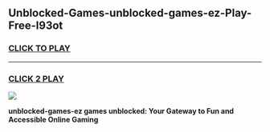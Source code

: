 
## Unblocked-Games-unblocked-games-ez-Play-Free-l93ot
<h3>
<a href="https://premium76.site?title=unblocked-games-ez&ref=23A">CLICK TO PLAY</a></h3>
<hr>

<h3>
<a href="https://premium76.site?title=unblocked-games-ez&ref=23A">CLICK 2 PLAY</a>
  
</h3>

<a href="https://premium76.site?title=unblocked-games-ez&ref=23A"><img src="https://clearcache.store/games.png"></a>


**unblocked-games-ez games unblocked: Your Gateway to Fun and Accessible Online Gaming**
